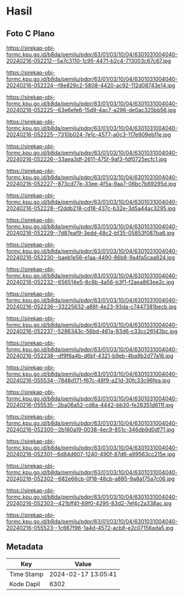 # Hasil

## Foto C Plano

https://sirekap-obj-formc.kpu.go.id/b8da/pemilu/pdpr/63/01/03/10/04/6301031004040-20240216-052212--5a7c3110-1c95-4471-b2c4-713003c67c67.jpg

https://sirekap-obj-formc.kpu.go.id/b8da/pemilu/pdpr/63/01/03/10/04/6301031004040-20240216-052224--f8e829c2-5808-4420-ac92-112d08743e14.jpg

https://sirekap-obj-formc.kpu.go.id/b8da/pemilu/pdpr/63/01/03/10/04/6301031004040-20240216-052225--63e6efe6-15d9-4ac7-a296-de0ac325bb56.jpg

https://sirekap-obj-formc.kpu.go.id/b8da/pemilu/pdpr/63/01/03/10/04/6301031004040-20240216-052225--7310b024-7e1c-4577-a0c3-117e909eb11e.jpg

https://sirekap-obj-formc.kpu.go.id/b8da/pemilu/pdpr/63/01/03/10/04/6301031004040-20240216-052226--33aea3df-2611-475f-9af3-fdf0725ecfc1.jpg

https://sirekap-obj-formc.kpu.go.id/b8da/pemilu/pdpr/63/01/03/10/04/6301031004040-20240216-052227--873cd77e-33ee-4f5a-9aa7-06bc7b69295d.jpg

https://sirekap-obj-formc.kpu.go.id/b8da/pemilu/pdpr/63/01/03/10/04/6301031004040-20240216-052228--f2ddb218-cd18-437c-b32e-3d5a44ac3295.jpg

https://sirekap-obj-formc.kpu.go.id/b8da/pemilu/pdpr/63/01/03/10/04/6301031004040-20240216-052229--7d87eaf9-3edd-48c2-bf35-05853f087ba6.jpg

https://sirekap-obj-formc.kpu.go.id/b8da/pemilu/pdpr/63/01/03/10/04/6301031004040-20240216-052230--baeb1e56-e1aa-4490-86b8-9a4fa5caa824.jpg

https://sirekap-obj-formc.kpu.go.id/b8da/pemilu/pdpr/63/01/03/10/04/6301031004040-20240216-052232--656514e5-8c8b-4a56-b3f1-f2aea863ee2c.jpg

https://sirekap-obj-formc.kpu.go.id/b8da/pemilu/pdpr/63/01/03/10/04/6301031004040-20240216-052236--33225632-a88f-4e23-93da-c7447381becb.jpg

https://sirekap-obj-formc.kpu.go.id/b8da/pemilu/pdpr/63/01/03/10/04/6301031004040-20240216-052237--5286343c-56bd-461a-93d6-c33cc26143bc.jpg

https://sirekap-obj-formc.kpu.go.id/b8da/pemilu/pdpr/63/01/03/10/04/6301031004040-20240216-052238--df9f6a4b-d6bf-4321-b9eb-4ba9b2d77a16.jpg

https://sirekap-obj-formc.kpu.go.id/b8da/pemilu/pdpr/63/01/03/10/04/6301031004040-20240216-055534--7848d171-f67c-48f9-a21d-30fc33c96fea.jpg

https://sirekap-obj-formc.kpu.go.id/b8da/pemilu/pdpr/63/01/03/10/04/6301031004040-20240216-055535--2ba06a52-cd8a-4442-bb30-fe26351d611f.jpg

https://sirekap-obj-formc.kpu.go.id/b8da/pemilu/pdpr/63/01/03/10/04/6301031004040-20240216-052300--2b180a19-0038-4ec9-851c-346db9d0df71.jpg

https://sirekap-obj-formc.kpu.go.id/b8da/pemilu/pdpr/63/01/03/10/04/6301031004040-20240216-052301--6d84d607-1240-490f-87d6-a99563cc215e.jpg

https://sirekap-obj-formc.kpu.go.id/b8da/pemilu/pdpr/63/01/03/10/04/6301031004040-20240216-052302--682e66cb-0f18-48cb-a885-9a8a175a7c06.jpg

https://sirekap-obj-formc.kpu.go.id/b8da/pemilu/pdpr/63/01/03/10/04/6301031004040-20240216-052303--421bff41-69f0-4295-83d2-7ef4c2a338ac.jpg

https://sirekap-obj-formc.kpu.go.id/b8da/pemilu/pdpr/63/01/03/10/04/6301031004040-20240216-055523--1c667f96-1a4d-4572-acb8-e2c07156ada5.jpg


## Metadata

| Key        | Value               |
| ---------- | ------------------- |
| Time Stamp | 2024-02-17 13:05:41 |
| Kode Dapil | 6302                |



